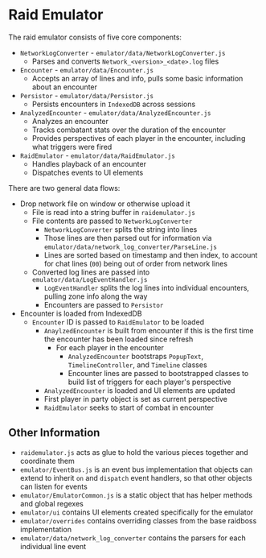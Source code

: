 # Raid Emulator

The raid emulator consists of five core components:

* `NetworkLogConverter` - `emulator/data/NetworkLogConverter.js`
  * Parses and converts `Network_<version>_<date>.log` files
* `Encounter` - `emulator/data/Encounter.js`
  * Accepts an array of lines and info, pulls some basic information about an encounter
* `Persistor` - `emulator/data/Persistor.js`
  * Persists encounters in `IndexedDB` across sessions
* `AnalyzedEncounter` - `emulator/data/AnalyzedEncounter.js`
  * Analyzes an encounter
  * Tracks combatant stats over the duration of the encounter
  * Provides perspectives of each player in the encounter, including what triggers were fired
* `RaidEmulator` - `emulator/data/RaidEmulator.js`
  * Handles playback of an encounter
  * Dispatches events to UI elements

There are two general data flows:

* Drop network file on window or otherwise upload it
  * File is read into a string buffer in `raidemulator.js`
  * File contents are passed to `NetworkLogConverter`
    * `NetworkLogConverter` splits the string into lines
    * Those lines are then parsed out for information via `emulator/data/network_log_converter/ParseLine.js`
    * Lines are sorted based on timestamp and then index, to account for chat lines (`00`) being out of order from network lines
  * Converted log lines are passed into `emulator/data/LogEventHandler.js`
    * `LogEventHandler` splits the log lines into individual encounters, pulling zone info along the way
    * Encounters are passed to `Persistor`
* Encounter is loaded from IndexedDB
  * `Encounter` ID is passed to `RaidEmulator` to be loaded
    * `AnaylzedEncounter` is built from encounter if this is the first time the encounter has been loaded since refresh
      * For each player in the encounter
        * `AnalyzedEncounter` bootstraps `PopupText`, `TimelineController`, and `Timeline` classes
        * Encounter lines are passed to bootstrapped classes to build list of triggers for each player's perspective
    * `AnalyzedEncounter` is loaded and UI elements are updated
    * First player in party object is set as current perspective
    * `RaidEmulator` seeks to start of combat in encounter

## Other Information

* `raidemulator.js` acts as glue to hold the various pieces together and coordinate them
* `emulator/EventBus.js` is an event bus implementation that objects can extend to inherit `on` and `dispatch` event handlers, so that other objects can listen for events
* `emulator/EmulatorCommon.js` is a static object that has helper methods and global regexes
* `emulator/ui` contains UI elements created specifically for the emulator
* `emulator/overrides` contains overriding classes from the base raidboss implementation
* `emulator/data/network_log_converter` contains the parsers for each individual line event
